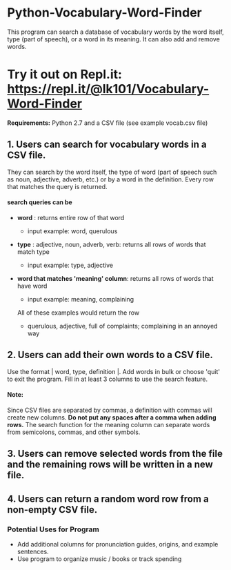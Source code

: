 # Python-Vocabulary-Word-Finder
This program can search a database of vocabulary words by the word itself, type (part of speech), or a word in its meaning. It can also add and remove words. 

# Try it out on Repl.it: https://repl.it/@lk101/Vocabulary-Word-Finder

**Requirements:** Python 2.7 and a CSV file (see example vocab.csv file)

## 1. Users can search for vocabulary words in a CSV file. 
They can search by the word itself, the type of word (part of speech such as noun, adjective, adverb, etc.) or by a word in the definition. Every row that matches the query is returned. 

#### search queries can be
   - **word** : returns entire row of that word
        - input example:    word, querulous
   - **type** : adjective, noun, adverb, verb: returns all rows of words that match type
        - input example:    type, adjective
   - **word that matches 'meaning' column**: returns all rows of words that have word
        - input example:    meaning, complaining
        
        All of these examples would return the row
        - querulous, adjective, full of complaints; complaining in an annoyed way

## 2. Users can add their own words to a CSV file.
Use the format | word, type, definition |. Add words in bulk or choose 'quit' to exit the program. Fill in at least 3 columns to use the search feature. 

#### Note:
Since CSV files are separated by commas, a definition with commas will create new columns. **Do not put any spaces after a comma when adding rows.** The search function for the meaning column can separate words from semicolons, commas, and other symbols. 

## 3. Users can remove selected words from the file and the remaining rows will be written in a new file.

## 4. Users can return a random word row from a non-empty CSV file.

### Potential Uses for Program
- Add additional columns for pronunciation guides, origins, and example sentences. 
- Use program to organize music / books or track spending
